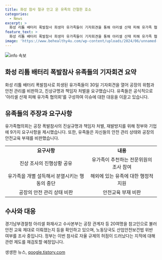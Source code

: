 ```yaml
---
title: 화성 참사 절규 안고 운 유족의 간절한 호소
categories:
  - News
excerpt: >
  화성 리튬 배터리 폭발참사 희생자 유가족들이 기자회견을 통해 아리셀 산재 피해 유가족 협의회를 구성하고, 진상규명과 책임자 처벌을 요구했다. 유족들은 안전 관리 부족과 사고 당일까지 위험에 대한 인식 부족을 지적하며 정부와 기업에 9가지 요구안을 제시했다. 경찰과 노동당국은 안전법 위반 여부를 조사하고, 정부는 사업장 자율규제의 허점에 대한 지적도 받고 있다. 유가족의 감정적 인터뷰와 당국의 조사 과정이 관심을 끌고 있다.
feature_text: >
  화성 리튬 배터리 폭발참사 희생자 유가족들이 기자회견을 통해 아리셀 산재 피해 유가족 협의회를 구성하고, 진상규명과 책임자 처벌을 요구했다. 유족들은 안전 관리 부족과 사고 당일까지 위험에 대한 인식 부족을 지적하며 정부와 기업에 9가지 요구안을 제시했다. 경찰과 노동당국은 안전법 위반 여부를 조사하고, 정부는 사업장 자율규제의 허점에 대한 지적도 받고 있다. 유가족의 감정적 인터뷰와 당국의 조사 과정이 관심을 끌고 있다.
image: 'https://www.behealthy4u.com/wp-content/uploads/2024/06/unnamed-file.png'
---
```


<p><img src="https://www.behealthy4u.com/wp-content/uploads/2024/06/unnamed-file.png" alt="info 속보" /></p>

<h2 data-ke-size="size26">화성 리튬 배터리 폭발참사 유족들의 기자회견 요약</h2>

<p data-ke-size="size16">화성 리튬 배터리 폭발참사로 희생된 유가족들이 30일 기자회견을 열어 공장의 위험과 안전 관리를 비판하고, 진상규명과 책임자 처벌을 요구했습니다. 유족들은 공식적으로 '아리셀 산재 피해 유가족 협의회'를 구성하여 이슈에 대한 대응을 이끌고 있습니다.</p>

<h2 data-ke-size="size26">유족들의 주장과 요구사항</h2>

<p data-ke-size="size16">유가족협의회는 공장 폭발참사의 진실규명과 책임자 처벌, 재발방지를 위해 정부와 기업에 9가지 요구사항을 제시했습니다. 또한, 유족들은 자신들의 안전 관리 상태와 공장의 안전교육 부재를 비판했습니다.</p>

<table>
    <tr>
        <td style="text-align: center; height: 17px;"><b>요구사항</b></td>
        <td style="text-align: center; height: 17px;"><b>내용</b></td>
    </tr>
    <tr>
        <td style="text-align: center; height: 17px;">진상 조사의 진행상황 공유</td>
        <td style="text-align: center; height: 17px;">유가족이 추천하는 전문위원의 조사 참여</td>
    </tr>
    <tr>
        <td style="text-align: center; height: 17px;">유가족을 개별 설득해서 분열시키는 행동의 중단</td>
        <td style="text-align: center; height: 17px;">해외에 있는 유족에 대한 행정적 지원</td>
    </tr>
    <tr>
        <td style="text-align: center; height: 17px;">공장의 안전 관리 상태 비판</td>
        <td style="text-align: center; height: 17px;">안전교육 부재 비판</td>
    </tr>
</table>

<h2 data-ke-size="size26">수사와 대응</h2>

<p data-ke-size="size16">경기남부경찰청 아리셀 화재사고 수사본부는 공장 관계자 등 20여명을 참고인으로 불러 안전 교육 제대로 이뤄졌는지 등을 확인하고 있으며, 노동당국도 산업안전보건법 위반 여부를 조사 중입니다. 정부는 이번 참사로 자율 규제의 허점이 드러났다는 지적에 대해 관련 제도를 재검토할 예정입니다.</p>
생생한 뉴스, <a href="https://qoogle.tistory.com" rel="dofollow">qoogle.tistory.com</a>


